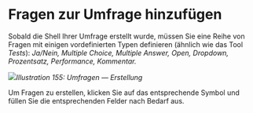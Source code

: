 # Fragen zur Umfrage hinzufügen

Sobald die Shell Ihrer Umfrage erstellt wurde, müssen Sie eine Reihe von Fragen mit einigen vordefinierten Typen definieren \(ähnlich wie das Tool _Tests_\): _Ja/Nein, Multiple Choice, Multiple Answer, Open, Dropdown, Prozentsatz, Performance, Kommentar._

![](../../.gitbook/assets/images224.png)_Illustration 155: Umfragen — Erstellung_

Um Fragen zu erstellen, klicken Sie auf das entsprechende Symbol und füllen Sie die entsprechenden Felder nach Bedarf aus.